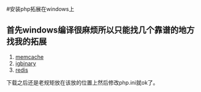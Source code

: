 #安装php拓展在windows上

## 首先windows编译很麻烦所以只能找几个靠谱的地方找我的拓展
1. [memcache](http://pecl.php.net/package/memcache)
3. [igbinary](http://windows.php.net/downloads/pecl/releases/igbinary/1.1.1/)
2. [redis](http://windows.php.net/downloads/pecl/snaps/redis/)


下载之后还是老规矩放在该放的位置上然后修改php.ini就ok了。
